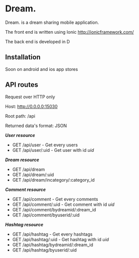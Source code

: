 Dream.
=========

Dream. is a dream sharing mobile application.

The front end is written using Ionic http://ionicframework.com/

The back end is developed in D

Installation
--------------

Soon on android and ios app stores

API routes
--------------

Request over HTTP only


Host: http://0.0.0.0:15030

Root path: /api

Returned data's format: JSON

***User resource***
* GET /api/user - Get every users
* GET /api/user/:uid - Get user with id *uid*

***Dream resource***
* GET /api/dream
* GET /api/dream/:uid
* GET /api/dream/incategory/:category_id

***Comment resource***
* GET /api/comment - Get every comments
* GET /api/comment/:uid - Get comment with id *uid*
* GET /api/comment/bydreamid/:dream_id
* GET /api/comment/byuserid/:uid


***Hashtag resource***
* GET /api/hashtag - Get every hashtags
* GET /api/hashtag/:uid - Get hashtag with id *uid*
* GET /api/hashtag/bydreamid/:dream_id
* GET /api/hashtag/byuserid/:uid
